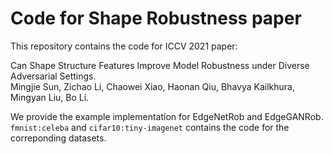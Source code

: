# Code for Shape Robustness paper
This repository contains the code for ICCV 2021 paper:

Can Shape Structure Features Improve Model Robustness under Diverse Adversarial Settings.  
Mingjie Sun, Zichao Li, Chaowei Xiao, Haonan Qiu, Bhavya Kailkhura, Mingyan Liu, Bo Li.

We provide the example implementation for EdgeNetRob and EdgeGANRob. `fmnist:celeba` and `cifar10:tiny-imagenet` contains the code for the correponding datasets.